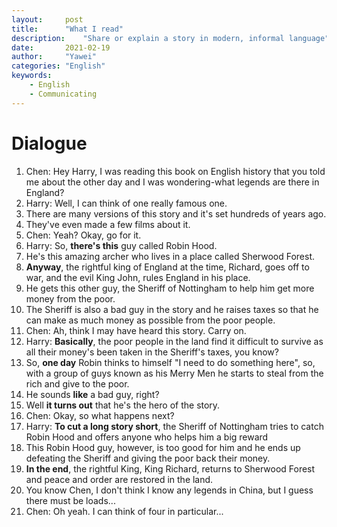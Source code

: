 ```yaml
---
layout:		post
title:		"What I read"
description:	"Share or explain a story in modern, informal language"
date:		2021-02-19
author:		"Yawei"
categories: "English"
keywords:
    - English
    - Communicating
---
```


# Dialogue

1. Chen: Hey Harry, I was reading this book on English history that you told me about the other day and I was wondering-what legends are there in England?
2. Harry: Well, I can think of one really famous one.
3. There are many versions of this story and it's set hundreds of years ago.
4. They've even made a few films about it.
5. Chen: Yeah? Okay, go for it.
6. Harry: So, **there's this** guy called Robin Hood.
7. He's this amazing archer who lives in a place called Sherwood Forest.
8. **Anyway**, the rightful king of England at the time, Richard, goes off to war, and the evil King John, rules England in his place.
9. He gets this other guy, the Sheriff of Nottingham to help him get more money from the poor.
10. The Sheriff is also a bad guy in the story and he raises taxes so that he can make as much money as possible from the poor people.
11. Chen: Ah, think I may have heard this story. Carry on.
12. Harry: **Basically**, the poor people in the land find it difficult to survive as all their money's been taken in the Sheriff's taxes, you know?
13. So, **one day** Robin thinks to himself "I need to do something here", so, with a group of guys known as his Merry Men he starts to steal from the rich and give to the poor.
14. He sounds **like** a bad guy, right?
15. Well **it turns out** that he's the hero of the story.
16. Chen: Okay, so what happens next?
17. Harry: **To cut a long story short**, the Sheriff of Nottingham tries to catch Robin Hood and offers anyone who helps him a big reward
18. This Robin Hood guy, however, is too good for him and he ends up defeating the Sheriff and giving the poor back their money.
19. **In the end**, the rightful King, King Richard, returns to Sherwood Forest and peace and order are restored in the land.
20. You know Chen, I don't think I know any legends in China, but I guess there must be loads...
21. Chen: Oh yeah. I can think of four in particular...
